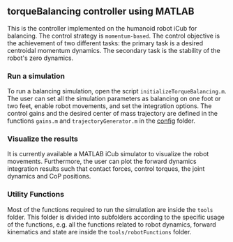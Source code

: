 ## torqueBalancing controller using MATLAB 
This is the controller implemented on the humanoid robot iCub for balancing. The control strategy is `momentum-based`.
The control objective is the achievement of two different tasks: the primary task is a desired centroidal momentum dynamics. The secondary task is the stability of the robot's zero dynamics. 

### Run a simulation
To run a balancing simulation, open the script `initializeTorqueBalancing.m`. The user can set all the simulation parameters as balancing on one foot or two feet, enable robot movements, 
and set the integration options. The control gains and the desired center of mass trajectory are defined in the functions `gains.m` and `trajectoryGenerator.m` in the [config](config) folder. 

### Visualize the results
It is currently available a MATLAB iCub simulator to visualize the robot movements. Furthermore, the user can plot the forward dynamics integration results such that contact forces, 
control torques, the joint dynamics and CoP positions. 

### Utility Functions
Most of the functions required to run the simulation are inside the `tools` folder. This folder is divided into subfolders according to the specific usage of the functions, 
e.g. all the functions related to robot dynamics, forward kinematics and state are inside the `tools/robotFunctions` folder. 
